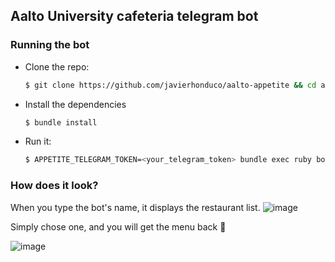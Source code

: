## Aalto University cafeteria telegram bot

### Running the bot
* Clone the repo:
  ```bash
  $ git clone https://github.com/javierhonduco/aalto-appetite && cd aalto-appetite
  ```
* Install the dependencies
  ```bash
  $ bundle install
  ```
* Run it:
  ```bash
  $ APPETITE_TELEGRAM_TOKEN=<your_telegram_token> bundle exec ruby bot.rb
  ```

### How does it look?
When you type the bot's name, it displays the restaurant list.
![image](https://cloud.githubusercontent.com/assets/959128/19230152/357568de-8ed3-11e6-8fa1-1254628ff6da.png)

Simply chose one, and you will get the menu back :tada:

![image](https://cloud.githubusercontent.com/assets/959128/19230207/8da463fc-8ed3-11e6-9b1c-c30d0e504df9.png)


